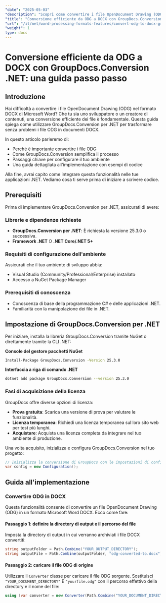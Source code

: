 ```yaml
---
"date": "2025-05-03"
"description": "Scopri come convertire i file OpenDocument Drawing (ODG) in formato Microsoft Word DOCX utilizzando GroupDocs.Conversion per .NET. Questa guida offre un tutorial completo e dettagliato per gli sviluppatori."
"title": "Conversione efficiente da ODG a DOCX con GroupDocs.Conversion .NET&#58; una guida passo passo"
"url": "/it/net/word-processing-formats-features/convert-odg-to-docx-groupdocs-dotnet/"
"weight": 1
type: docs
---
```

# Conversione efficiente da ODG a DOCX con GroupDocs.Conversion .NET: una guida passo passo

## Introduzione

Hai difficoltà a convertire i file OpenDocument Drawing (ODG) nel formato DOCX di Microsoft Word? Che tu sia uno sviluppatore o un creatore di contenuti, una conversione efficiente dei file è fondamentale. Questa guida spiega come utilizzare GroupDocs.Conversion per .NET per trasformare senza problemi i file ODG in documenti DOCX.

In questo articolo parleremo di:
- Perché è importante convertire i file ODG
- Come GroupDocs.Conversion semplifica il processo
- Passaggi chiave per configurare il tuo ambiente
- Una guida dettagliata all'implementazione con esempi di codice

Alla fine, avrai capito come integrare questa funzionalità nelle tue applicazioni .NET. Vediamo cosa ti serve prima di iniziare a scrivere codice.

## Prerequisiti
Prima di implementare GroupDocs.Conversion per .NET, assicurati di avere:

### Librerie e dipendenze richieste
- **GroupDocs.Conversion per .NET**: È richiesta la versione 25.3.0 o successiva.
- **Framework .NET** O **.NET Core/.NET 5+**

### Requisiti di configurazione dell'ambiente
Assicurati che il tuo ambiente di sviluppo abbia:
- Visual Studio (Community/Professional/Enterprise) installato
- Accesso a NuGet Package Manager

### Prerequisiti di conoscenza
- Conoscenza di base della programmazione C# e delle applicazioni .NET.
- Familiarità con la manipolazione dei file in .NET.

## Impostazione di GroupDocs.Conversion per .NET
Per iniziare, installa la libreria GroupDocs.Conversion tramite NuGet o direttamente tramite la CLI .NET:

**Console del gestore pacchetti NuGet**
```bash
Install-Package GroupDocs.Conversion -Version 25.3.0
```

**Interfaccia a riga di comando .NET**
```bash
dotnet add package GroupDocs.Conversion --version 25.3.0
```

### Fasi di acquisizione della licenza
GroupDocs offre diverse opzioni di licenza:
- **Prova gratuita**: Scarica una versione di prova per valutare le funzionalità.
- **Licenza temporanea**: Richiedi una licenza temporanea sul loro sito web per test più lunghi.
- **Acquistare**: Acquista una licenza completa da integrare nel tuo ambiente di produzione.

Una volta acquisito, inizializza e configura GroupDocs.Conversion nel tuo progetto:
```csharp
// Inizializza la conversione di GroupDocs con le impostazioni di configurazione, se necessario
var config = new Configuration();
```

## Guida all'implementazione

### Convertire ODG in DOCX
Questa funzionalità consente di convertire un file OpenDocument Drawing (ODG) in un formato Microsoft Word DOCX. Ecco come fare:

#### Passaggio 1: definire la directory di output e il percorso del file
Imposta la directory di output in cui verranno archiviati i file DOCX convertiti:
```csharp
string outputFolder = Path.Combine("YOUR_OUTPUT_DIRECTORY");
string outputFile = Path.Combine(outputFolder, "odg-converted-to.docx");
```

#### Passaggio 2: caricare il file ODG di origine
Utilizzare il `Converter` classe per caricare il file ODG sorgente. Sostituisci `"YOUR_DOCUMENT_DIRECTORY"` E `"yourfile.odg"` con il percorso effettivo della directory e il nome del file:
```csharp
using (var converter = new Converter(Path.Combine("YOUR_DOCUMENT_DIRECTORY\